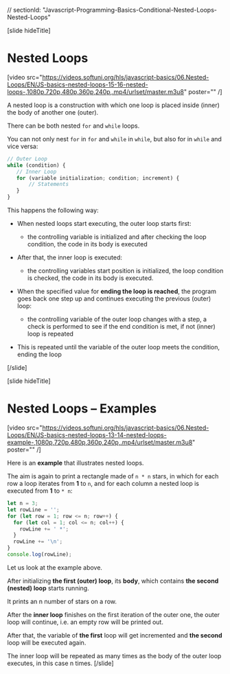 // sectionId: "Javascript-Programming-Basics-Conditional-Nested-Loops-Nested-Loops"

[slide hideTitle]
# Nested Loops

[video src="https://videos.softuni.org/hls/javascript-basics/06.Nested-Loops/EN/JS-basics-nested-loops-15-16-nested-loops-,1080p,720p,480p,360p,240p,.mp4/urlset/master.m3u8" poster="" /]

A nested loop is a construction with which one loop is placed inside \(inner\) the body of another one \(outer\). 

There can be both nested `for` and `while` loops. 

You can not only nest `for` in `for` and `while` in `while`, but also for in `while` and vice versa: 

```js
// Outer Loop
while (condition) {
   // Inner Loop 
   for (variable initialization; condition; increment) {   
       // Statements
   }
}
```
This happens the following way: 

* When nested loops start executing, the outer loop starts first: 

    * the controlling variable is initialized and after checking the loop condition, the code in its body is executed 

* After that, the inner loop is executed: 

    * the controlling variables start position is initialized, the loop condition is checked, the code in its body is executed. 

* When the specified value for **ending the loop is reached**, the program goes back one step up and continues executing the previous (outer) loop: 

    * the controlling variable of the outer loop changes with a step, a check is performed to see if the end condition is met, if not (inner) loop is repeated 

* This is repeated until the variable of the outer loop meets the condition, ending the loop 

[/slide]

[slide hideTitle]
# Nested Loops – Examples

[video src="https://videos.softuni.org/hls/javascript-basics/06.Nested-Loops/EN/JS-basics-nested-loops-13-14-nested-loops-example-,1080p,720p,480p,360p,240p,.mp4/urlset/master.m3u8" poster="" /]

Here is an **example** that illustrates nested loops. 

The aim is again to print a rectangle made of `n * n` stars, in which for each row a loop iterates from **1** to `n`, and for each column a nested loop is executed from **1** to `* n`:

```js live
let n = 3;
let rowLine = '';
for (let row = 1; row <= n; row++) {
  for (let col = 1; col <= n; col++) {
    rowLine += ' *';
  }
  rowLine += '\n';
}
console.log(rowLine);
```

Let us look at the example above. 

After initializing **the first (outer) loop**, its **body**, which contains **the second (nested) loop** starts running. 

It prints an n number of stars on a row. 

After the **inner loop** finishes on the first iteration of the outer one, the outer loop will continue, i.e. an empty row will be printed out. 

After that, the variable of **the first** loop will get incremented and **the second** loop will be executed again. 

The inner loop will be repeated as many times as the body of the outer loop executes, in this case n times. 
[/slide]
